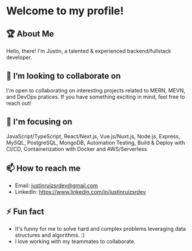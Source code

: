 # Welcome to my profile!
## 🏆 About Me
Hello, there! I'm Justin, a talented & experienced backend/fullstack developer.

## 👯 I’m looking to collaborate on
I'm open to collaborating on interesting projects related to MERN, MEVN, and DevOps pratices. If you have something exciting in mind, feel free to reach out!

## 🌱 I'm focusing on
JavaScript/TypeScript, React/Next.js, Vue.js/Nuxt.js, Node.js, Express, MySQL, PostgreSQL, MongoDB, Automation Testing, Build & Deploy with CI/CD, Containerization with Docker and AWS/Serverless

## 📫 How to reach me
- Email: justinruizsrdev@gmail.com
- LinkedIn: https://www.linkedin.com/in/justinruizsrdev

## ⚡ Fun fact
- It's funny for me to solve hard and complex problems leveraging data structures and algorithms. :)
- I love working with my teammates to collaborate.

<!---
Justin9238/Justin9238 is a ✨ special ✨ repository because its `README.md` (this file) appears on your GitHub profile.
You can click the Preview link to take a look at your changes.
--->
